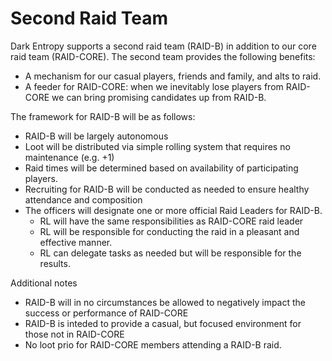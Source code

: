 # Second Raid Team

Dark Entropy supports a second raid team (RAID-B) in addition to our core raid team (RAID-CORE). The second team provides the following benefits:
- A mechanism for our casual players, friends and family, and alts to raid. 
- A feeder for RAID-CORE: when we inevitably lose players from RAID-CORE we can bring promising candidates up from RAID-B.

The framework for RAID-B will be as follows:
- RAID-B will be largely autonomous 
- Loot will be distributed via simple rolling system that requires no maintenance (e.g. +1)
- Raid times will be determined based on availability of participating players. 
- Recruiting for RAID-B will be conducted as needed to ensure healthy attendance and composition
- The officers will designate one or more official Raid Leaders for RAID-B. 
	- RL will have the same responsibilities as RAID-CORE raid leader
	- RL will be responsible for conducting the raid in a pleasant and effective manner.
	- RL can delegate tasks as needed but will be responsible for the results. 
	
Additional notes
- RAID-B will in no circumstances be allowed to negatively impact the success or performance of RAID-CORE
- RAID-B is inteded to provide a casual, but focused environment for those not in RAID-CORE
- No loot prio for RAID-CORE members attending a RAID-B raid. 


